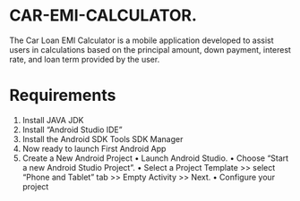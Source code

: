 # CAR-EMI-CALCULATOR.
The Car Loan EMI Calculator is a mobile application developed to assist users in calculations based on the principal amount, 
down payment, interest rate, and loan term provided by the user. 
# Requirements
1.	Install JAVA JDK
2.	Install “Android Studio IDE”
3.	Install the Android SDK Tools SDK Manager
4.	Now ready to launch First Android App
5.	Create a New Android Project
     •	Launch Android Studio.
     •	Choose “Start a new Android Studio Project”.
     •	Select a Project Template >> select “Phone and Tablet” tab >> Empty Activity >> Next.
     •	Configure your project

